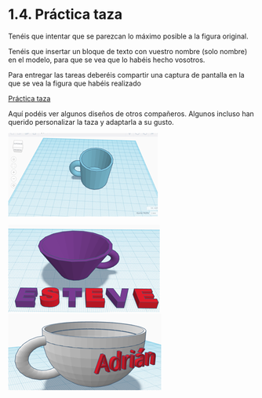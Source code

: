 # 1.4. Práctica taza

Tenéis que intentar que se parezcan lo máximo posible a la figura original.

Tenéis que insertar un bloque de texto con vuestro nombre (solo nombre) en el modelo, para que se vea que lo habéis hecho vosotros.

Para entregar las tareas deberéis compartir una captura de pantalla en la que se vea la figura que habéis realizado

[Práctica taza](https://ateneu.xtec.cat/wikiform/wikiexport/cmd/tac/tec3d/tkc/combinant_figures/activitat3)

Aquí podéis ver algunos diseños de otros compañeros. Algunos incluso han querido personalizar la taza y adaptarla a su gusto.

![imagen](img/2022-11-29-16-18-31.png)

![imagen](img/2022-11-29-16-18-36.png)
![imagen](img/2022-11-29-16-18-39.png)
